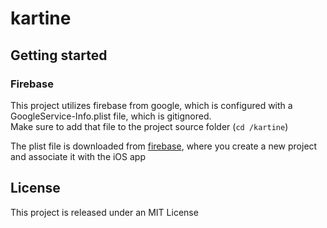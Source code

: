 # kartine

## Getting started
### Firebase
This project utilizes firebase from google, which is configured with a GoogleService-Info.plist file, which is gitignored.\
Make sure to add that file to the project source folder (`cd /kartine`)

The plist file is downloaded from [firebase](https://console.firebase.google.com/),
 where you create a new project and associate it with the iOS app

 ## License

This project is released under an MIT License